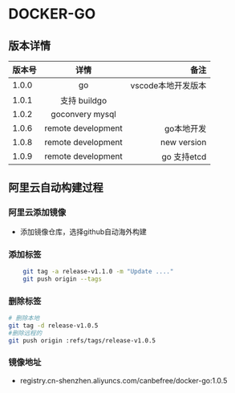 ﻿# DOCKER-GO

## 版本详情

| 版本号        | 详情         | 备注  |
| ------------- |:-------------:| -----:|
| 1.0.0     | go |  vscode本地开发版本 |
| 1.0.1 | 支持 buildgo | |
| 1.0.2 | goconvery mysql | |
| 1.0.6 | remote development| go本地开发|  
| 1.0.8 | remote development| new version |  
| 1.0.9 | remote development| go 支持etcd |  

## 阿里云自动构建过程

### 阿里云添加镜像

- 添加镜像仓库，选择github自动海外构建

### 添加标签

```bash
    git tag -a release-v1.1.0 -m "Update ...."
    git push origin --tags
```

### 删除标签

```bash
# 删除本地
git tag -d release-v1.0.5
#删除远程的
git push origin :refs/tags/release-v1.0.5
```

### 镜像地址

- registry.cn-shenzhen.aliyuncs.com/canbefree/docker-go:1.0.5
